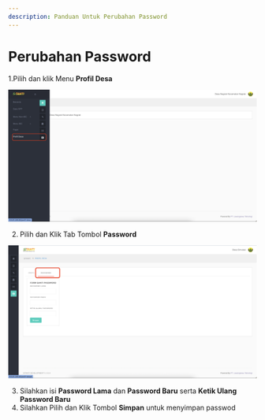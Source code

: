 ```yaml
---
description: Panduan Untuk Perubahan Password
---
```


# Perubahan Password

   1.Pilih dan klik Menu **Profil Desa**  

![Lokasi Menu Profil Desa](.gitbook/assets/screen-shot-2021-07-24-at-13.09.39.png)

2. Pilih dan Klik Tab Tombol **Password**

![Tampilan Tab Menu Password](.gitbook/assets/screen-shot-2021-07-24-at-14.06.39.png)

   3. Silahkan isi **Password Lama** dan **Password Baru** serta **Ketik Ulang Password Baru**   
   4. Silahkan Pilih dan Klik Tombol **Simpan** untuk menyimpan passwod

